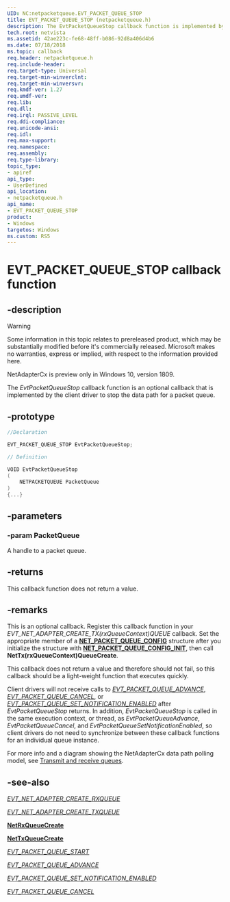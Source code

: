 ```yaml
---
UID: NC:netpacketqueue.EVT_PACKET_QUEUE_STOP
title: EVT_PACKET_QUEUE_STOP (netpacketqueue.h)
description: The EvtPacketQueueStop callback function is implemented by the client driver to stop the data path for a packet queue before it is deleted.
tech.root: netvista
ms.assetid: 42ae223c-fe68-48ff-b086-92d8a406d4b6
ms.date: 07/18/2018
ms.topic: callback
req.header: netpacketqueue.h
req.include-header:
req.target-type: Universal
req.target-min-winverclnt:
req.target-min-winversvr:
req.kmdf-ver: 1.27
req.umdf-ver:
req.lib:
req.dll:
req.irql: PASSIVE_LEVEL
req.ddi-compliance:
req.unicode-ansi:
req.idl:
req.max-support:
req.namespace:
req.assembly:
req.type-library: 
topic_type: 
- apiref
api_type: 
- UserDefined
api_location: 
- netpacketqueue.h
api_name: 
- EVT_PACKET_QUEUE_STOP
product:
- Windows
targetos: Windows
ms.custom: RS5
---
```


# EVT_PACKET_QUEUE_STOP callback function

## -description

> [!WARNING]
> Some information in this topic relates to prereleased product, which may be substantially modified before it's commercially released. Microsoft makes no warranties, express or implied, with respect to the information provided here.
>
> NetAdapterCx is preview only in Windows 10, version 1809.

The *EvtPacketQueueStop* callback function is an optional callback that is implemented by the client driver to stop the data path for a packet queue.

## -prototype

```C++
//Declaration

EVT_PACKET_QUEUE_STOP EvtPacketQueueStop; 

// Definition

VOID EvtPacketQueueStop 
(
	NETPACKETQUEUE PacketQueue
)
{...}

```

## -parameters

### -param PacketQueue

A handle to a packet queue.

## -returns

This callback function does not return a value.

## -remarks

This is an optional callback. Register this callback function in your *EVT_NET_ADAPTER_CREATE_TX(rxQueueContext)QUEUE* callback. Set the appropriate member of a [**NET_PACKET_QUEUE_CONFIG**](ns-netpacketqueue-_net_packet_queue_config.md) structure after you initialize the structure with [**NET_PACKET_QUEUE_CONFIG_INIT**](nf-netpacketqueue-net_packet_queue_config_init.md), then call **NetTx(rxQueueContext)QueueCreate**.

This callback does not return a value and therefore should not fail, so this callback should be a light-weight function that executes quickly.

Client drivers will not receive calls to [*EVT_PACKET_QUEUE_ADVANCE*](nc-netpacketqueue-evt_packet_queue_advance.md), [*EVT_PACKET_QUEUE_CANCEL*](nc-netpacketqueue-evt_packet_queue_cancel.md), or [*EVT_PACKET_QUEUE_SET_NOTIFICATION_ENABLED*](nc-netpacketqueue-evt_packet_queue_set_notification_enabled.md) after *EvtPacketQueueStop* returns. In addition, *EvtPacketQueueStop* is called in the same execution context, or thread, as *EvtPacketQueueAdvance*, *EvtPacketQueueCancel*, and *EvtPacketQueueSetNotificationEnabled*, so client drivers do not need to synchronize between these callback functions for an individual queue instance.

For more info and a diagram showing the NetAdapterCx data path polling model, see [Transmit and receive queues](https://docs.microsoft.com/windows-hardware/drivers/netcx/transmit-and-receive-queues).

## -see-also

[*EVT_NET_ADAPTER_CREATE_RXQUEUE*](../netadapter/nc-netadapter-evt_net_adapter_create_rxqueue.md)

[*EVT_NET_ADAPTER_CREATE_TXQUEUE*](../netadapter/nc-netadapter-evt_net_adapter_create_txqueue.md)

[**NetRxQueueCreate**](../netrxqueue/nf-netrxqueue-netrxqueuecreate.md)

[**NetTxQueueCreate**](../nettxqueue/nf-nettxqueue-nettxqueuecreate.md)

[*EVT_PACKET_QUEUE_START*](nc-netpacketqueue-evt_packet_queue_start.md)

[*EVT_PACKET_QUEUE_ADVANCE*](nc-netpacketqueue-evt_packet_queue_advance.md)

[*EVT_PACKET_QUEUE_SET_NOTIFICATION_ENABLED*](nc-netpacketqueue-evt_packet_queue_set_notification_enabled.md)

[*EVT_PACKET_QUEUE_CANCEL*](nc-netpacketqueue-evt_packet_queue_cancel.md)
